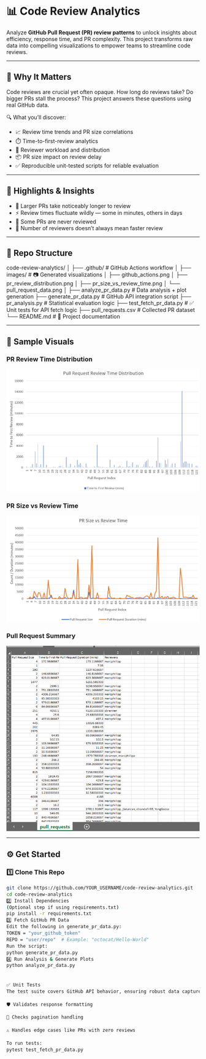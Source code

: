 # 📊 Code Review Analytics

Analyze **GitHub Pull Request (PR) review patterns** to unlock insights about efficiency, response time, and PR complexity. This project transforms raw data into compelling visualizations to empower teams to streamline code reviews.

---

## 🚀 Why It Matters

Code reviews are crucial yet often opaque. How long do reviews take? Do bigger PRs stall the process? This project answers these questions using real GitHub data.

🔍 What you’ll discover:

- 📈 Review time trends and PR size correlations  
- ⏱️ Time-to-first-review analytics  
- 👥 Reviewer workload and distribution  
- 📦 PR size impact on review delay  
- ✅ Reproducible unit-tested scripts for reliable evaluation  

---

## 🧠 Highlights & Insights

- 🚨 Larger PRs take noticeably longer to review  
- ⚡ Review times fluctuate wildly — some in minutes, others in days  
- 👀 Some PRs are never reviewed  
- 🔄 Number of reviewers doesn’t always mean faster review  

---

## 📂 Repo Structure
code-review-analytics/
│
├── .github/ # GitHub Actions workflow
│
├── images/ # 📷 Generated visualizations
│ ├── github_actions.png
│ ├── pr_review_distribution.png
│ ├── pr_size_vs_review_time.png
│ └── pull_request_data.png
│
├── analyze_pr_data.py # Data analysis + plot generation
├── generate_pr_data.py # GitHub API integration script
├── pr_analysis.py # Statistical evaluation logic
├── test_fetch_pr_data.py # ✅ Unit tests for API fetch logic
├── pull_requests.csv # Collected PR dataset
└── README.md # 🧾 Project documentation


---

## 📸 Sample Visuals

### PR Review Time Distribution  
![Review Time Distribution](images/pr_review_distribution.png)

### PR Size vs Review Time  
![PR Size vs Time](images/pr_size_vs_review_time.png)

### Pull Request Summary  
![PR Summary](images/pull_request_data.png)

---

## ⚙️ Get Started

### 1️⃣ Clone This Repo
```bash
git clone https://github.com/YOUR_USERNAME/code-review-analytics.git
cd code-review-analytics
2️⃣ Install Dependencies
(Optional step if using requirements.txt)
pip install -r requirements.txt
3️⃣ Fetch GitHub PR Data
Edit the following in generate_pr_data.py:
TOKEN = "your_github_token"
REPO = "user/repo"  # Example: "octocat/Hello-World"
Run the script:
python generate_pr_data.py
4️⃣ Run Analysis & Generate Plots
python analyze_pr_data.py


✅ Unit Tests
The test suite covers GitHub API behavior, ensuring robust data capture.

🛡️ Validates response formatting

🔄 Checks pagination handling

⚠️ Handles edge cases like PRs with zero reviews

To run tests:
pytest test_fetch_pr_data.py





